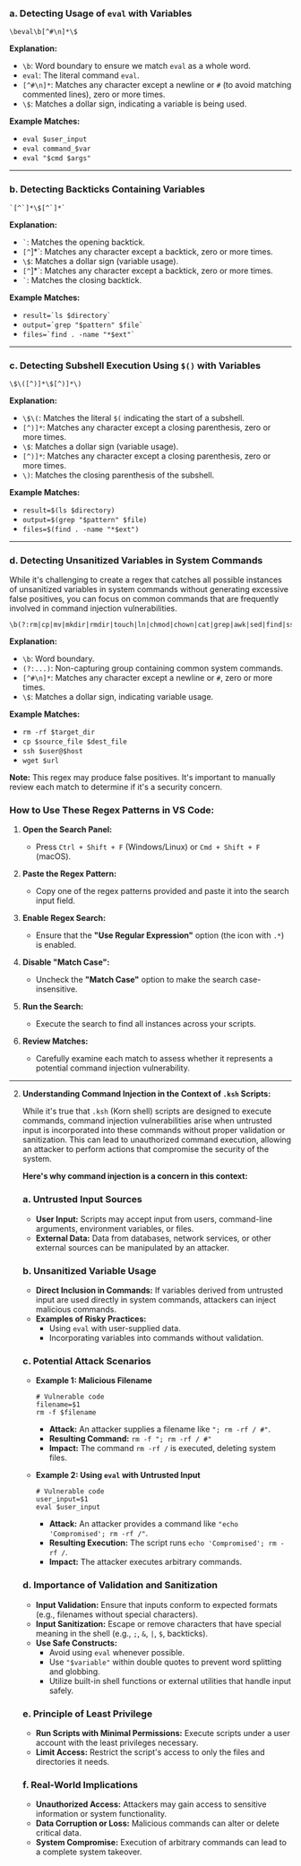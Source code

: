 ### **a. Detecting Usage of `eval` with Variables**

   ```regex
   \beval\b[^#\n]*\$
   ```

   **Explanation:**

   - `\b`: Word boundary to ensure we match `eval` as a whole word.
   - `eval`: The literal command `eval`.
   - `[^#\n]*`: Matches any character except a newline or `#` (to avoid matching commented lines), zero or more times.
   - `\$`: Matches a dollar sign, indicating a variable is being used.

   **Example Matches:**

   - `eval $user_input`
   - `eval command_$var`
   - `eval "$cmd $args"`

   ---
   
   ### **b. Detecting Backticks Containing Variables**

   ```regex
   `[^`]*\$[^`]*`
   ```

   **Explanation:**

   - `` ` ``: Matches the opening backtick.
   - `[^`]*`: Matches any character except a backtick, zero or more times.
   - `\$`: Matches a dollar sign (variable usage).
   - `[^`]*`: Matches any character except a backtick, zero or more times.
   - `` ` ``: Matches the closing backtick.

   **Example Matches:**

   - ``result=`ls $directory` ``
   - ``output=`grep "$pattern" $file` ``
   - ``files=`find . -name "*$ext"` ``

   ---
   
   ### **c. Detecting Subshell Execution Using `$()` with Variables**

   ```regex
   \$\([^)]*\$[^)]*\)
   ```

   **Explanation:**

   - `\$\(`: Matches the literal `$(` indicating the start of a subshell.
   - `[^)]*`: Matches any character except a closing parenthesis, zero or more times.
   - `\$`: Matches a dollar sign (variable usage).
   - `[^)]*`: Matches any character except a closing parenthesis, zero or more times.
   - `\)`: Matches the closing parenthesis of the subshell.

   **Example Matches:**

   - `result=$(ls $directory)`
   - `output=$(grep "$pattern" $file)`
   - `files=$(find . -name "*$ext")`

   ---
   
   ### **d. Detecting Unsanitized Variables in System Commands**

   While it's challenging to create a regex that catches all possible instances of unsanitized variables in system commands without generating excessive false positives, you can focus on common commands that are frequently involved in command injection vulnerabilities.

   ```regex
   \b(?:rm|cp|mv|mkdir|rmdir|touch|ln|chmod|chown|cat|grep|awk|sed|find|ssh|scp|ftp|telnet|wget|curl|nc|perl|python)\b[^#\n]*\$
   ```

   **Explanation:**

   - `\b`: Word boundary.
   - `(?:...)`: Non-capturing group containing common system commands.
   - `[^#\n]*`: Matches any character except a newline or `#`, zero or more times.
   - `\$`: Matches a dollar sign, indicating variable usage.

   **Example Matches:**

   - `rm -rf $target_dir`
   - `cp $source_file $dest_file`
   - `ssh $user@$host`
   - `wget $url`

   **Note:** This regex may produce false positives. It's important to manually review each match to determine if it's a security concern.

   ### **How to Use These Regex Patterns in VS Code:**

   1. **Open the Search Panel:**
      - Press `Ctrl + Shift + F` (Windows/Linux) or `Cmd + Shift + F` (macOS).

   2. **Paste the Regex Pattern:**
      - Copy one of the regex patterns provided and paste it into the search input field.

   3. **Enable Regex Search:**
      - Ensure that the **"Use Regular Expression"** option (the icon with `.*`) is enabled.

   4. **Disable "Match Case":**
      - Uncheck the **"Match Case"** option to make the search case-insensitive.

   5. **Run the Search:**
      - Execute the search to find all instances across your scripts.

   6. **Review Matches:**
      - Carefully examine each match to assess whether it represents a potential command injection vulnerability.

   ---

2. **Understanding Command Injection in the Context of `.ksh` Scripts:**

   While it's true that `.ksh` (Korn shell) scripts are designed to execute commands, command injection vulnerabilities arise when untrusted input is incorporated into these commands without proper validation or sanitization. This can lead to unauthorized command execution, allowing an attacker to perform actions that compromise the security of the system.

   **Here's why command injection is a concern in this context:**

   ### **a. Untrusted Input Sources**

   - **User Input:** Scripts may accept input from users, command-line arguments, environment variables, or files.
   - **External Data:** Data from databases, network services, or other external sources can be manipulated by an attacker.

   ### **b. Unsanitized Variable Usage**

   - **Direct Inclusion in Commands:** If variables derived from untrusted input are used directly in system commands, attackers can inject malicious commands.
   - **Examples of Risky Practices:**
     - Using `eval` with user-supplied data.
     - Incorporating variables into commands without validation.

   ### **c. Potential Attack Scenarios**

   - **Example 1: Malicious Filename**

     ```ksh
     # Vulnerable code
     filename=$1
     rm -f $filename
     ```

     - **Attack:** An attacker supplies a filename like `"; rm -rf / #"`.
     - **Resulting Command:** `rm -f "; rm -rf / #"`
     - **Impact:** The command `rm -rf /` is executed, deleting system files.

   - **Example 2: Using `eval` with Untrusted Input**

     ```ksh
     # Vulnerable code
     user_input=$1
     eval $user_input
     ```

     - **Attack:** An attacker provides a command like `"echo 'Compromised'; rm -rf /"`.
     - **Resulting Execution:** The script runs `echo 'Compromised'; rm -rf /`.
     - **Impact:** The attacker executes arbitrary commands.

   ### **d. Importance of Validation and Sanitization**

   - **Input Validation:** Ensure that inputs conform to expected formats (e.g., filenames without special characters).
   - **Input Sanitization:** Escape or remove characters that have special meaning in the shell (e.g., `;`, `&`, `|`, `$`, backticks).
   - **Use Safe Constructs:**
     - Avoid using `eval` whenever possible.
     - Use `"$variable"` within double quotes to prevent word splitting and globbing.
     - Utilize built-in shell functions or external utilities that handle input safely.

   ### **e. Principle of Least Privilege**

   - **Run Scripts with Minimal Permissions:** Execute scripts under a user account with the least privileges necessary.
   - **Limit Access:** Restrict the script's access to only the files and directories it needs.

   ### **f. Real-World Implications**

   - **Unauthorized Access:** Attackers may gain access to sensitive information or system functionality.
   - **Data Corruption or Loss:** Malicious commands can alter or delete critical data.
   - **System Compromise:** Execution of arbitrary commands can lead to a complete system takeover.
